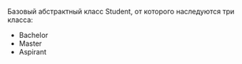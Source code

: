 Базовый абстрактный класс Student, от которого наследуются три класса:

- Bachelor
- Master
- Aspirant
